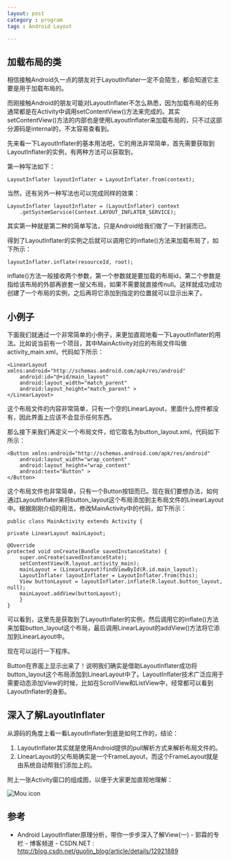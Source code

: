 ```yaml
---
layout: post
category : program
tags : Android Layout

---
```



## 加载布局的类

相信接触Android久一点的朋友对于LayoutInflater一定不会陌生，都会知道它主要是用于加载布局的。

而刚接触Android的朋友可能对LayoutInflater不怎么熟悉，因为加载布局的任务通常都是在Activity中调用setContentView()方法来完成的。其实setContentView()方法的内部也是使用LayoutInflater来加载布局的，只不过这部分源码是internal的，不太容易查看到。

先来看一下LayoutInflater的基本用法吧，它的用法非常简单，首先需要获取到LayoutInflater的实例，有两种方法可以获取到，

第一种写法如下：

    LayoutInflater layoutInflater = LayoutInflater.from(context);  

当然，还有另外一种写法也可以完成同样的效果：

    LayoutInflater layoutInflater = (LayoutInflater) context  
        .getSystemService(Context.LAYOUT_INFLATER_SERVICE);  

其实第一种就是第二种的简单写法，只是Android给我们做了一下封装而已。

得到了LayoutInflater的实例之后就可以调用它的inflate()方法来加载布局了，如下所示：

    layoutInflater.inflate(resourceId, root);

inflate()方法一般接收两个参数，第一个参数就是要加载的布局id，第二个参数是指给该布局的外部再嵌套一层父布局，如果不需要就直接传null。这样就成功成功创建了一个布局的实例，之后再将它添加到指定的位置就可以显示出来了。

## 小例子
下面我们就通过一个非常简单的小例子，来更加直观地看一下LayoutInflater的用法。比如说当前有一个项目，其中MainActivity对应的布局文件叫做activity_main.xml，代码如下所示：

    <LinearLayout xmlns:android="http://schemas.android.com/apk/res/android"
    	android:id="@+id/main_layout"
    	android:layout_width="match_parent"
    	android:layout_height="match_parent" >
    </LinearLayout>

这个布局文件的内容非常简单，只有一个空的LinearLayout，里面什么控件都没有，因此界面上应该不会显示任何东西。

那么接下来我们再定义一个布局文件，给它取名为button_layout.xml，代码如下所示：

    <Button xmlns:android="http://schemas.android.com/apk/res/android"
    	android:layout_width="wrap_content"
    	android:layout_height="wrap_content"
    	android:text="Button" >
    </Button>

这个布局文件也非常简单，只有一个Button按钮而已。现在我们要想办法，如何通过LayoutInflater来将button_layout这个布局添加到主布局文件的LinearLayout中。根据刚刚介绍的用法，修改MainActivity中的代码，如下所示：

    public class MainActivity extends Activity {

	private LinearLayout mainLayout;

	@Override
	protected void onCreate(Bundle savedInstanceState) {
		super.onCreate(savedInstanceState);
		setContentView(R.layout.activity_main);
		mainLayout = (LinearLayout)findViewById(R.id.main_layout);
		LayoutInflater layoutInflater = LayoutInflater.from(this);
		View buttonLayout = layoutInflater.inflate(R.layout.button_layout, null);
		mainLayout.addView(buttonLayout);
	    }
    }
    
可以看到，这里先是获取到了LayoutInflater的实例，然后调用它的inflate()方法来加载button_layout这个布局，最后调用LinearLayout的addView()方法将它添加到LinearLayout中。

现在可以运行一下程序。

Button在界面上显示出来了！说明我们确实是借助LayoutInflater成功将button_layout这个布局添加到LinearLayout中了。LayoutInflater技术广泛应用于需要动态添加View的时候，比如在ScrollView和ListView中，经常都可以看到LayoutInflater的身影。

## 深入了解LayoutInflater

从源码的角度上看一看LayoutInflater到底是如何工作的，结论：

1. LayoutInflater其实就是使用Android提供的pull解析方式来解析布局文件的。
2. LinearLayout的父布局确实是一个FrameLayout，而这个FrameLayout就是由系统自动帮我们添加上的。

附上一张Activity窗口的组成图，以便于大家更加直观地理解：

![Mou icon](http://s1.5km.co/201410/2416/47808_z.png)

## 参考

* Android LayoutInflater原理分析，带你一步步深入了解View(一) - 郭霖的专栏 - 博客频道 - CSDN.NET : http://blog.csdn.net/guolin_blog/article/details/12921889